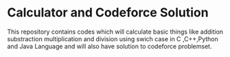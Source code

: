 # Calculator and Codeforce Solution
This repository contains codes which will calculate basic things like addition substraction multiplication and division using swich case in C ,C++,Python and Java Language and will also have solution to codeforce problemset.

